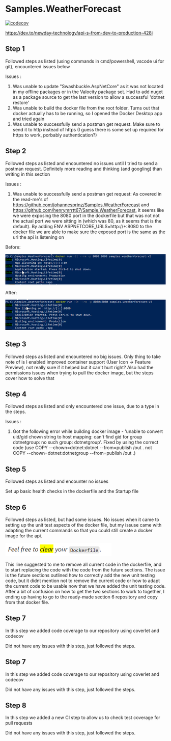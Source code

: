 # Samples.WeatherForecast
[![codecov](https://codecov.io/gh/calhildred/Samples.WeatherForecast/branch/main/graph/badge.svg?token=SQJX3GFW1N)](https://codecov.io/gh/calhildred/Samples.WeatherForecast)

https://dev.to/newday-technology/api-s-from-dev-to-production-428i 

## Step 1

Followed steps as listed (using commands in cmd/powershell, vscode ui for git), encountered issues below

Issues : 
1. Was unable to update "Swashbuckle.AspNetCore" as it was not located in my offline packages or in the Valocity package set. Had to add nuget as a package source to get the last version to allow a successful 'dotnet restore'
2. Was unable to build the docker file from the root folder. Turns out that docker actually has to be running, so I opened the Docker Desktop app and tried again
3. Was unable to successfully send a postman get request. Make sure to send it to http instead of https (I guess there is some set up required for https to work, porbably authentication?)

## Step 2

Followed steps as listed and encountered no issues until I tried to send a postman request. Definitely more reading and thinking (and googling) than writing in this section

Issues :
1. Was unable to successfully send a postman get request: As covered in the read-me's of https://github.com/johannesprinz/Samples.WeatherForecast and https://github.com/henrymrrtt67/Sample.WeatherForecast, it seems like we were exposing the 8080 port in the dockerfile but that was not not the actual port we were sitting in (which was 80, as it seems that is the default). By adding ENV ASPNETCORE_URLS=http://+:8080 to the docker file we are able to make sure the exposed port is the same as the url the api is listening on

Before:

![](2021-06-05-20-42-48.png)

After:

![](2021-06-05-20-43-12.png)

## Step 3

Followed steps as listed and encountered no big issues. Only thing to take note of is I enabled improved container support (User Icon -> Feature Preview), not really sure if it helped but it can't hurt right? Also had the permissions issues when trying to pull the docker image, but the steps cover how to solve that

## Step 4

Followed steps as listed and only encountered one issue, due to a type in the steps.

Issues :
1. Got the following error while building docker image - 'unable to convert uid/gid chown string to host mapping: can't find gid for group dotnetgroup: no such group: dotnetgroup'. Fixed by using the correct code (use COPY --chown=dotnet:dotnet --from=publish /out . not COPY --chown=dotnet:dotnetgroup --from=publish /out .)

## Step 5

Followed steps as listed and encounter no issues

Set up basic health checks in the dockerfile and the Startup file

## Step 6

Followed steps as listed, but had some issues. No issues when it came to setting up the unit test aspects of the docker file, but my issuse came with adapting the current commands so that you could still create a docker image for the api. 

![](2021-06-12-18-54-09.png)

This line suggested to me to remove all current code in the dockerfile, and to start replacing the code with the code from the future sections. The issue is the future sections outlined how to correctly add the new unit testing code, but it didnt mention not to remove the current code or how to adapt the current code to be usable now that we have added the unit testing code. After a bit of confusion on how to get the two sections to work to together, I ending up having to go to the ready-made section 6 repository and copy from that docker file.

## Step 7

In this step we added code coverage to our repository using coverlet and codecov

Did not have any issues with this step, just followed the steps. 

## Step 7

In this step we added code coverage to our repository using coverlet and codecov

Did not have any issues with this step, just followed the steps. 

## Step 8

In this step we added a new CI step to allow us to check test coverage for pull requests

Did not have any issues with this step, just followed the steps. 

